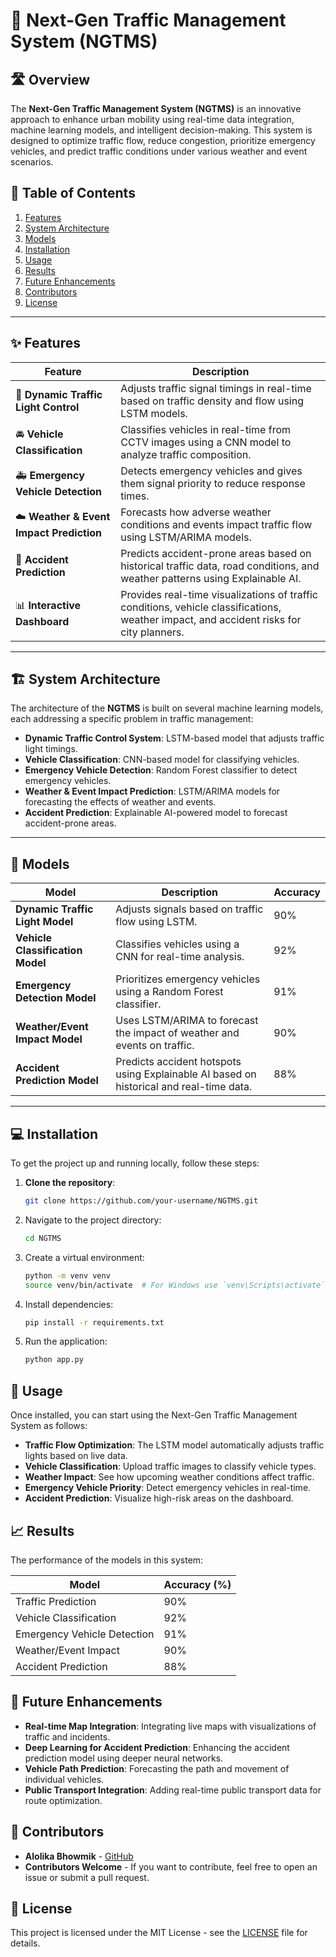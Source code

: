 # 🚦 Next-Gen Traffic Management System (NGTMS)

## 🛣️ Overview
The **Next-Gen Traffic Management System (NGTMS)** is an innovative approach to enhance urban mobility using real-time data integration, machine learning models, and intelligent decision-making. This system is designed to optimize traffic flow, reduce congestion, prioritize emergency vehicles, and predict traffic conditions under various weather and event scenarios.

## 📑 Table of Contents
1. [Features](#features)
2. [System Architecture](#system-architecture)
3. [Models](#models)
4. [Installation](#installation)
5. [Usage](#usage)
6. [Results](#results)
7. [Future Enhancements](#future-enhancements)
8. [Contributors](#contributors)
9. [License](#license)

---

## ✨ Features

| Feature                         | Description                                                                                                                                 |
|----------------------------------|---------------------------------------------------------------------------------------------------------------------------------------------|
| 🚦 **Dynamic Traffic Light Control** | Adjusts traffic signal timings in real-time based on traffic density and flow using LSTM models.                                            |
| 🚘 **Vehicle Classification**       | Classifies vehicles in real-time from CCTV images using a CNN model to analyze traffic composition.                                          |
| 🚑 **Emergency Vehicle Detection**   | Detects emergency vehicles and gives them signal priority to reduce response times.                                                          |
| ☁️ **Weather & Event Impact Prediction** | Forecasts how adverse weather conditions and events impact traffic flow using LSTM/ARIMA models.                                            |
| 🚨 **Accident Prediction**         | Predicts accident-prone areas based on historical traffic data, road conditions, and weather patterns using Explainable AI.                 |
| 📊 **Interactive Dashboard**       | Provides real-time visualizations of traffic conditions, vehicle classifications, weather impact, and accident risks for city planners.     |

---

## 🏗️ System Architecture

The architecture of the **NGTMS** is built on several machine learning models, each addressing a specific problem in traffic management:

- **Dynamic Traffic Control System**: LSTM-based model that adjusts traffic light timings.
- **Vehicle Classification**: CNN-based model for classifying vehicles.
- **Emergency Vehicle Detection**: Random Forest classifier to detect emergency vehicles.
- **Weather & Event Impact Prediction**: LSTM/ARIMA models for forecasting the effects of weather and events.
- **Accident Prediction**: Explainable AI-powered model to forecast accident-prone areas.

---

## 🤖 Models

| Model                            | Description                                                                                           | Accuracy  |
|-----------------------------------|-------------------------------------------------------------------------------------------------------|-----------|
| **Dynamic Traffic Light Model**   | Adjusts signals based on traffic flow using LSTM.                                                      | 90%       |
| **Vehicle Classification Model**  | Classifies vehicles using a CNN for real-time analysis.                                                | 92%       |
| **Emergency Detection Model**     | Prioritizes emergency vehicles using a Random Forest classifier.                                       | 91%       |
| **Weather/Event Impact Model**    | Uses LSTM/ARIMA to forecast the impact of weather and events on traffic.                               | 90%       |
| **Accident Prediction Model**     | Predicts accident hotspots using Explainable AI based on historical and real-time data.                | 88%       |

---

## 💻 Installation

To get the project up and running locally, follow these steps:

1. **Clone the repository**:
   ```bash
   git clone https://github.com/your-username/NGTMS.git
   ```
2. Navigate to the project directory:
   ```bash
   cd NGTMS
   ```
3. Create a virtual environment:
   ```bash
   python -m venv venv
   source venv/bin/activate  # For Windows use `venv\Scripts\activate`
   ```
4. Install dependencies:
   ```bash
   pip install -r requirements.txt
   ```
5. Run the application:
   ```bash
   python app.py
   ```
## 🚀 Usage
Once installed, you can start using the Next-Gen Traffic Management System as follows:

- **Traffic Flow Optimization**: The LSTM model automatically adjusts traffic lights based on live data.
- **Vehicle Classification**: Upload traffic images to classify vehicle types.
- **Weather Impact**: See how upcoming weather conditions affect traffic.
- **Emergency Vehicle Priority**: Detect emergency vehicles in real-time.
- **Accident Prediction**: Visualize high-risk areas on the dashboard.

## 📈 Results
The performance of the models in this system:

| Model                        | Accuracy (%) |
|------------------------------|--------------|
| Traffic Prediction            | 90%          |
| Vehicle Classification        | 92%          |
| Emergency Vehicle Detection   | 91%          |
| Weather/Event Impact          | 90%          |
| Accident Prediction           | 88%          |

## 🔮 Future Enhancements
- **Real-time Map Integration**: Integrating live maps with visualizations of traffic and incidents.
- **Deep Learning for Accident Prediction**: Enhancing the accident prediction model using deeper neural networks.
- **Vehicle Path Prediction**: Forecasting the path and movement of individual vehicles.
- **Public Transport Integration**: Adding real-time public transport data for route optimization.

## 👥 Contributors
- **Alolika Bhowmik** - [GitHub](https://github.com/alo7lika)
- **Contributors Welcome** - If you want to contribute, feel free to open an issue or submit a pull request.

## 📄 License
This project is licensed under the MIT License - see the [LICENSE](LICENSE) file for details.


